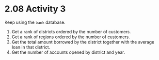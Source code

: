 # 2.08 Activity 3

Keep using the `bank` database.

1. Get a rank of districts ordered by the number of customers.
2. Get a rank of regions ordered by the number of customers.
3. Get the total amount borrowed by the district together with the average loan in that district.
4. Get the number of accounts opened by district and year.
